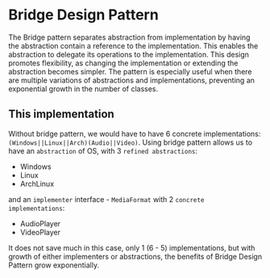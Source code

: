 # Bridge Design Pattern

The Bridge pattern separates abstraction from implementation by having the abstraction contain a reference to the implementation. This enables the abstraction to delegate its operations to the implementation. This design promotes flexibility, as changing the implementation or extending the abstraction becomes simpler. The pattern is especially useful when there are multiple variations of abstractions and implementations, preventing an exponential growth in the number of classes.

## This implementation

Without bridge pattern, we would have to have 6 concrete implementations: `(Windows||Linux||Arch)(Audio||Video)`.
Using bridge pattern allows us to have an `abstraction` of OS, with 3 `refined abstractions`:

* Windows
* Linux
* ArchLinux

and an `implementer` interface - `MediaFormat` with 2 `concrete implementations`:

* AudioPlayer
* VideoPlayer

It does not save much in this case, only 1 (6 - 5) implementations, but with growth of either implementers or abstractions, the benefits of Bridge Design Pattern grow exponentially.
